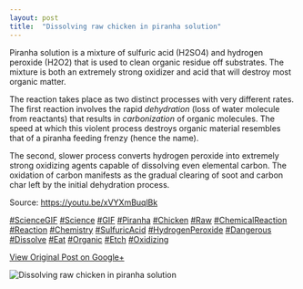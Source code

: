 ```yaml
---
layout: post
title:  "Dissolving raw chicken in piranha solution"
---
```


Piranha solution is a mixture of sulfuric acid (H2SO4) and hydrogen peroxide
(H2O2) that is used to clean organic residue off substrates. The mixture is
both an extremely strong oxidizer and acid that will destroy most organic
matter.  
  
The reaction takes place as two distinct processes with very different rates.
The first reaction involves the rapid _dehydration_ (loss of water molecule
from reactants) that results in _carbonization_ of organic molecules. The
speed at which this violent process destroys organic material resembles that
of a piranha feeding frenzy (hence the name).  
  
The second, slower process converts hydrogen peroxide into extremely strong
oxidizing agents capable of dissolving even elemental carbon. The oxidation of
carbon manifests as the gradual clearing of soot and carbon char left by the
initial dehydration process.  
  
Source: <https://youtu.be/xVYXmBuqlBk>  
  
[#ScienceGIF](https://plus.google.com/s/%23ScienceGIF/posts)
[#Science](https://plus.google.com/s/%23Science/posts)
[#GIF](https://plus.google.com/s/%23GIF/posts)
[#Piranha](https://plus.google.com/s/%23Piranha/posts)
[#Chicken](https://plus.google.com/s/%23Chicken/posts)
[#Raw](https://plus.google.com/s/%23Raw/posts)
[#ChemicalReaction](https://plus.google.com/s/%23ChemicalReaction/posts)
[#Reaction](https://plus.google.com/s/%23Reaction/posts)
[#Chemistry](https://plus.google.com/s/%23Chemistry/posts)
[#SulfuricAcid](https://plus.google.com/s/%23SulfuricAcid/posts)
[#HydrogenPeroxide](https://plus.google.com/s/%23HydrogenPeroxide/posts)
[#Dangerous](https://plus.google.com/s/%23Dangerous/posts)
[#Dissolve](https://plus.google.com/s/%23Dissolve/posts)
[#Eat](https://plus.google.com/s/%23Eat/posts)
[#Organic](https://plus.google.com/s/%23Organic/posts)
[#Etch](https://plus.google.com/s/%23Etch/posts)
[#Oxidizing](https://plus.google.com/s/%23Oxidizing/posts)

[View Original Post on Google+](https://plus.google.com/+ColinSullender/posts/GeGf9WAMjMR)

![Dissolving raw chicken in piranha solution](/assets/img/2016-05-10-Dissolving-raw-chicken-in-piranha-solution.gif)
